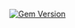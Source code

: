 [![Gem Version](https://badge.fury.io/rb/ember-auth-request-jquery-rails.png)](http://badge.fury.io/rb/ember-auth-request-jquery-rails)

